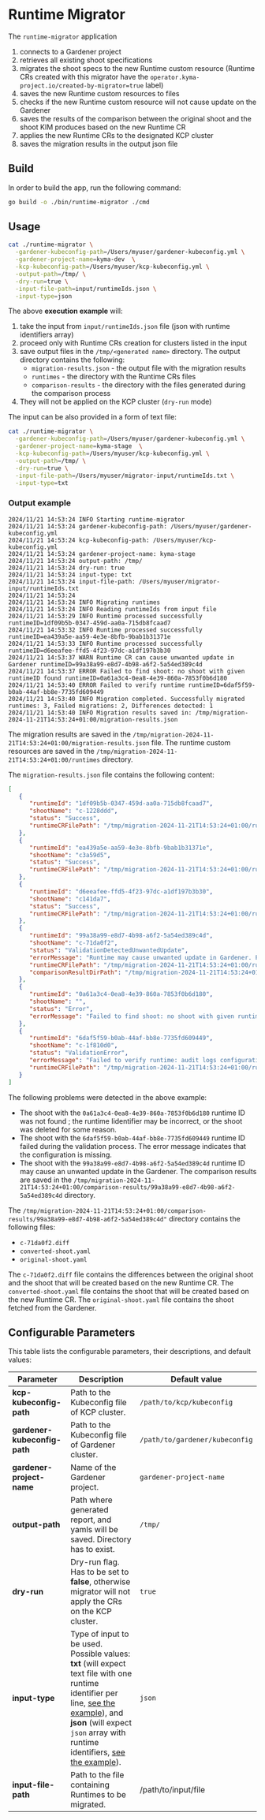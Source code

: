 # Runtime Migrator
The `runtime-migrator` application
1. connects to a Gardener project
2. retrieves all existing shoot specifications
3. migrates the shoot specs to the new Runtime custom resource (Runtime CRs created with this migrator have the `operator.kyma-project.io/created-by-migrator=true` label)
4. saves the new Runtime custom resources to files
5. checks if the new Runtime custom resource will not cause update on the Gardener
6. saves the results of the comparison between the original shoot and the shoot KIM produces based on the new Runtime CR
7. applies the new Runtime CRs to the designated KCP cluster
8. saves the migration results in the output json file

## Build

In order to build the app, run the following command:

```bash
go build -o ./bin/runtime-migrator ./cmd
``` 

## Usage

```bash
cat ./runtime-migrator \
  -gardener-kubeconfig-path=/Users/myuser/gardener-kubeconfig.yml \
  -gardener-project-name=kyma-dev  \
  -kcp-kubeconfig-path=/Users/myuser/kcp-kubeconfig.yml \
  -output-path=/tmp/ \
  -dry-run=true \
  -input-file-path=input/runtimeIds.json \
  -input-type=json
```

The above **execution example** will: 
1. take the input from `input/runtimeIds.json` file (json with runtime identifiers array)
1. proceed only with Runtime CRs creation for clusters listed in the input 
1. save output files in the `/tmp/<generated name>` directory. The output directory contains the following:
    - `migration-results.json` - the output file with the migration results
    - `runtimes` - the directory with the Runtime CRs files
    - `comparison-results` - the directory with the files generated during the comparison process
1. They will not be applied on the KCP cluster (`dry-run` mode)

The input can be also provided in a form of text file:
```bash
cat ./runtime-migrator \
  -gardener-kubeconfig-path=/Users/myuser/gardener-kubeconfig.yml \
  -gardener-project-name=kyma-stage  \
  -kcp-kubeconfig-path=/Users/myuser/kcp-kubeconfig.yml \
  -output-path=/tmp/ \
  -dry-run=true \
  -input-file-path=/Users/myuser/migrator-input/runtimeIds.txt \
  -input-type=txt
```

### Output example

```
2024/11/21 14:53:24 INFO Starting runtime-migrator
2024/11/21 14:53:24 gardener-kubeconfig-path: /Users/myuser/gardener-kubeconfig.yml
2024/11/21 14:53:24 kcp-kubeconfig-path: /Users/myuser/kcp-kubeconfig.yml
2024/11/21 14:53:24 gardener-project-name: kyma-stage
2024/11/21 14:53:24 output-path: /tmp/
2024/11/21 14:53:24 dry-run: true
2024/11/21 14:53:24 input-type: txt
2024/11/21 14:53:24 input-file-path: /Users/myuser/migrator-input/runtimeIds.txt 
2024/11/21 14:53:24
2024/11/21 14:53:24 INFO Migrating runtimes
2024/11/21 14:53:24 INFO Reading runtimeIds from input file
2024/11/21 14:53:29 INFO Runtime processed successfully runtimeID=1df09b5b-0347-459d-aa0a-715db8fcaad7
2024/11/21 14:53:32 INFO Runtime processed successfully runtimeID=ea439a5e-aa59-4e3e-8bfb-9bab1b31371e
2024/11/21 14:53:33 INFO Runtime processed successfully runtimeID=d6eeafee-ffd5-4f23-97dc-a1df197b3b30
2024/11/21 14:53:37 WARN Runtime CR can cause unwanted update in Gardener runtimeID=99a38a99-e8d7-4b98-a6f2-5a54ed389c4d
2024/11/21 14:53:37 ERROR Failed to find shoot: no shoot with given runtimeID found runtimeID=0a61a3c4-0ea8-4e39-860a-7853f0b6d180
2024/11/21 14:53:40 ERROR Failed to verify runtime runtimeID=6daf5f59-b0ab-44af-bb8e-7735fd609449
2024/11/21 14:53:40 INFO Migration completed. Successfully migrated runtimes: 3, Failed migrations: 2, Differences detected: 1
2024/11/21 14:53:40 INFO Migration results saved in: /tmp/migration-2024-11-21T14:53:24+01:00/migration-results.json
```

The migration results are saved in the `/tmp/migration-2024-11-21T14:53:24+01:00/migration-results.json` file.
The runtime custom resources are saved in the `/tmp/migration-2024-11-21T14:53:24+01:00/runtimes` directory.

The `migration-results.json` file contains the following content:
```json
[
   {
      "runtimeId": "1df09b5b-0347-459d-aa0a-715db8fcaad7",
      "shootName": "c-1228ddd",
      "status": "Success",
      "runtimeCRFilePath": "/tmp/migration-2024-11-21T14:53:24+01:00/runtimes/1df09b5b-0347-459d-aa0a-715db8fcaad7.yaml"
   },
   {
      "runtimeId": "ea439a5e-aa59-4e3e-8bfb-9bab1b31371e",
      "shootName": "c3a59d5",
      "status": "Success",
      "runtimeCRFilePath": "/tmp/migration-2024-11-21T14:53:24+01:00/runtimes/ea439a5e-aa59-4e3e-8bfb-9bab1b31371e.yaml"
   },
   {
      "runtimeId": "d6eeafee-ffd5-4f23-97dc-a1df197b3b30",
      "shootName": "c141da7",
      "status": "Success",
      "runtimeCRFilePath": "/tmp/migration-2024-11-21T14:53:24+01:00/runtimes/d6eeafee-ffd5-4f23-97dc-a1df197b3b30.yaml"
   },
   {
      "runtimeId": "99a38a99-e8d7-4b98-a6f2-5a54ed389c4d",
      "shootName": "c-71da0f2",
      "status": "ValidationDetectedUnwantedUpdate",
      "errorMessage": "Runtime may cause unwanted update in Gardener. Please verify the runtime CR.",
      "runtimeCRFilePath": "/tmp/migration-2024-11-21T14:53:24+01:00/runtimes/99a38a99-e8d7-4b98-a6f2-5a54ed389c4d.yaml",
      "comparisonResultDirPath": "/tmp/migration-2024-11-21T14:53:24+01:00/comparison-results/99a38a99-e8d7-4b98-a6f2-5a54ed389c4d"
   },
   {
      "runtimeId": "0a61a3c4-0ea8-4e39-860a-7853f0b6d180",
      "shootName": "",
      "status": "Error",
      "errorMessage": "Failed to find shoot: no shoot with given runtimeID found"
   },
   {
      "runtimeId": "6daf5f59-b0ab-44af-bb8e-7735fd609449",
      "shootName": "c-1f810d0",
      "status": "ValidationError",
      "errorMessage": "Failed to verify runtime: audit logs configuration not found: missing region: 'australiaeast' for providerType: 'azure'",
      "runtimeCRFilePath": "/tmp/migration-2024-11-21T14:53:24+01:00/runtimes/6daf5f59-b0ab-44af-bb8e-7735fd609449.yaml"
   }
]

```
The following problems were detected in the above example:
- The shoot with the `0a61a3c4-0ea8-4e39-860a-7853f0b6d180` runtime ID was not found ; the runtime Iidentifier may be incorrect, or the shoot was deleted for some reason.
- The shoot with the `6daf5f59-b0ab-44af-bb8e-7735fd609449` runtime ID failed during the validation process. The error message indicates that the configuration is missing.
- The shoot with the `99a38a99-e8d7-4b98-a6f2-5a54ed389c4d` runtime ID may cause an unwanted update in the Gardener. The comparison results are saved in the `/tmp/migration-2024-11-21T14:53:24+01:00/comparison-results/99a38a99-e8d7-4b98-a6f2-5a54ed389c4d` directory.


The `/tmp/migration-2024-11-21T14:53:24+01:00/comparison-results/99a38a99-e8d7-4b98-a6f2-5a54ed389c4d"` directory contains the following files:
- `c-71da0f2.diff`
- `converted-shoot.yaml`
- `original-shoot.yaml` 

The `c-71da0f2.diff` file contains the differences between the original shoot and the shoot that will be created based on the new Runtime CR. The `converted-shoot.yaml` file contains the shoot that will be created based on the new Runtime CR. The `original-shoot.yaml` file contains the shoot fetched from the Gardener.

## Configurable Parameters

This table lists the configurable parameters, their descriptions, and default values:

| Parameter | Description                                                                                                                                                                                                                                                                         | Default value       |
|-----------|-------------------------------------------------------------------------------------------------------------------------------------------------------------------------------------------------------------------------------------------------------------------------------------|---------------------|
| **kcp-kubeconfig-path** | Path to the Kubeconfig file of KCP cluster.                                                                                                                                                                                                                                         | `/path/to/kcp/kubeconfig` |
| **gardener-kubeconfig-path** | Path to the Kubeconfig file of Gardener cluster.                                                                                                                                                                                                                                    | `/path/to/gardener/kubeconfig` |
| **gardener-project-name** | Name of the Gardener project.                                                                                                                                                                                                                                                       | `gardener-project-name` |
| **output-path** | Path where generated report, and yamls will be saved. Directory has to exist.                                                                                                                                                                                                       | `/tmp/`             |
| **dry-run** | Dry-run flag. Has to be set to **false**, otherwise migrator will not apply the CRs on the KCP cluster.                                                                                                                                                                             | `true`              |
| **input-type** | Type of input to be used. Possible values: **txt** (will expect text file with one runtime identifier per line, [see the example](input/runtimeids_sample.txt)), and **json** (will expect `json` array with runtime identifiers, [see the example](input/runtimeids_sample.json)). | `json`              |
| **input-file-path** | Path to the file containing Runtimes to be migrated.                                                                                                                                                                                                                                | /path/to/input/file                    |


